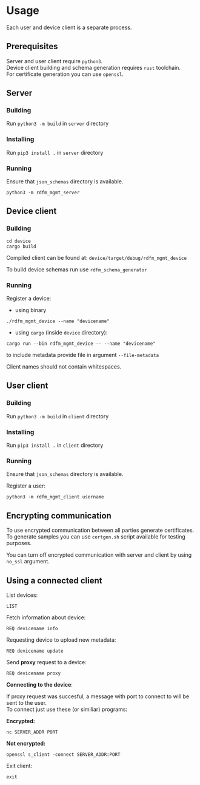# Usage

Each user and device client is a separate process.

## Prerequisites
Server and user client require `python3`. \
Device client building and schema generation requires `rust` toolchain. \
For certificate generation you can use `openssl`.

## Server
### Building

Run `python3 -m build` in `server` directory

### Installing

Run `pip3 install .` in `server` directory

### Running

Ensure that `json_schemas` directory is available.

`python3 -m rdfm_mgmt_server`

## Device client
### Building

```
cd device
cargo build
```

Compiled client can be found at: `device/target/debug/rdfm_mgmt_device`

To build device schemas run use `rdfm_schema_generator`

### Running

Register a device:

- using binary

```
./rdfm_mgmt_device --name "devicename"
```

- using `cargo` (inside `device` directory):

```
cargo run --bin rdfm_mgmt_device -- --name "devicename"
```

to include metadata provide file in argument `--file-metadata`

Client names should not contain whitespaces.

## User client
### Building

Run `python3 -m build` in `client` directory

### Installing

Run `pip3 install .` in `client` directory

### Running

Ensure that `json_schemas` directory is available.

Register a user:

```
python3 -m rdfm_mgmt_client username
```

## Encrypting communication

To use encrypted communication between all parties generate certificates. \
To generate samples you can use `certgen.sh` script available
for testing purposes.

You can turn off encrypted communication with server and client
by using `no_ssl` argument.

## Using a connected client

List devices:

```
LIST
```

Fetch information about device:

```
REQ devicename info
```

Requesting device to upload new metadata:

```
REQ devicename update
```

Send **proxy** request to a device:

```
REQ devicename proxy
```

**Connecting to the device**:

If proxy request was succesful, a message with port to connect to will be sent
to the user. \
To connect just use these (or similiar) programs:

**Encrypted:**

```nc SERVER_ADDR PORT```

**Not encrypted:**

```openssl s_client -connect SERVER_ADDR:PORT```

Exit client:

```
exit
```
